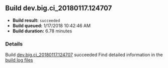 ## Build dev.big.ci_20180117.124707
- **Build result:** `succeeded`
- **Build queued:** 1/17/2018 10:42:46 AM
- **Build duration:** 6.78 minutes
### Details
Build [dev.big.ci_20180117.124707](https://winappstudio.visualstudio.com/web/build.aspx?pcguid=a4ef43be-68ce-4195-a619-079b4d9834c2&builduri=vstfs%3a%2f%2f%2fBuild%2fBuild%2f24707) succeeded
Find detailed information in the [build log files](https://uwpctdiags.blob.core.windows.net/buildlogs/dev.big.ci_20180117.124707_logs.zip)
